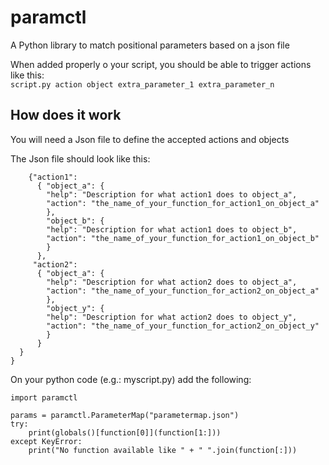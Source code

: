 # paramctl
A Python library to match positional parameters based on a json file

When added properly o your script, you should be able to trigger actions like this:  
```script.py action object extra_parameter_1 extra_parameter_n```

## How does it work
You will need a Json file to define the accepted actions and objects  

The Json file should look like this:
```{ "params": 
    {"action1":
      { "object_a": {
        "help": "Description for what action1 does to object_a",
        "action": "the_name_of_your_function_for_action1_on_object_a"
        },
        "object_b": {
        "help": "Description for what action1 does to object_b",
        "action": "the_name_of_your_function_for_action1_on_object_b"
        }
      },
     "action2":
      { "object_a": {
        "help": "Description for what action2 does to object_a",
        "action": "the_name_of_your_function_for_action2_on_object_a"
        },
        "object_y": {
        "help": "Description for what action2 does to object_y",
        "action": "the_name_of_your_function_for_action2_on_object_y"
        }
      }
  }
}
```

On your python code (e.g.: myscript.py) add the following:
```
import paramctl

params = paramctl.ParameterMap("parametermap.json")
try:
    print(globals()[function[0]](function[1:]))
except KeyError:
    print("No function available like " + " ".join(function[:]))

```
